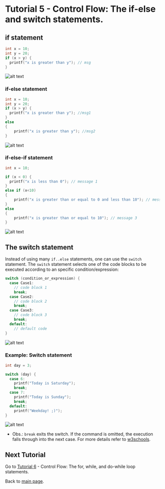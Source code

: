 # Tutorial 5 - Control Flow: The if-else and switch statements.



## if statement


```cpp
int x = 10;
int y = 20;
if (x > y) {
  printf("x is greater than y"); // msg
}
```

![alt text](image.png)

### if-else statement

```cpp
int x = 10;
int y = 20;
if (x > y) {
  printf("x is greater than y"); //msg1
}
else
{
    printf("x is greater than y"); //msg2
}
```

![alt text](image-1.png)


### if-else-if statement

```cpp
int x = 10;

if (x < 0) {
  printf("x is less than 0"); // message 1
}
else if (x<10)
{
    printf("x is greater than or equal to 0 and less than 10"); // message 2
}
else
{
    printf("x is greater than or equal to 10"); // message 3
}
```

![alt text](image-2.png)


## The switch statement

Instead of using many `if..else` statements, one can use the `switch` statement. The `switch` statement selects one of the code blocks to be executed according to an specific condition/expression:

```cpp
switch (condition_or_expression) {
  case Case1:
    // code block 1
    break;
  case Case2:
    // code block 2
    break;
  case Case3:
    // code block 3
    break;
  default:
    // default code
}
```


![alt text](image-3.png)

### Example: Switch statement

```cpp
int day = 3;

switch (day) {
  case 6:
    printf("Today is Saturday");
    break;
  case 7:
    printf("Today is Sunday");
    break;
  default:
    printf("Weekday! ;)");
}
```

![alt text](image-4.png)

- Obs.: `break` exits the switch. If the command is omitted, the execution falls through into the next case. For more details refer to [w3schools](https://www.w3schools.com/c/c_switch.php).

## Next Tutorial
Go to [Tutorial 6](../tutorial6/ReadMe.md) - Control Flow: The for, while, and do-while loop statements.

Back to [main page](../../README.md).